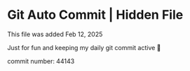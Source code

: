 # Git Auto Commit | Hidden File

This file was added Feb 12, 2025

Just for fun and keeping my daily git commit active 🤪

commit number: 44143
